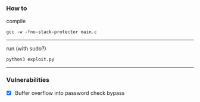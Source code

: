 ### How to
compile
```
gcc -w -fno-stack-protector main.c
```

---

run (with sudo?)
```
python3 exploit.py
```

---

### Vulnerabilities
- [x] Buffer overflow into password check bypass